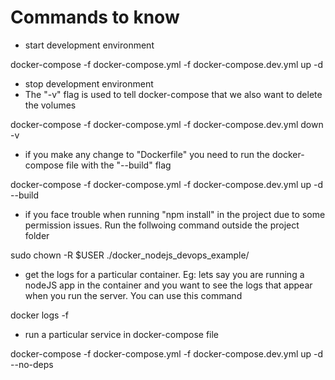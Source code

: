 # Commands to know

- start development environment

docker-compose -f docker-compose.yml -f docker-compose.dev.yml up -d

- stop development environment
- The "-v" flag is used to tell docker-compose that we also want to delete the volumes

docker-compose -f docker-compose.yml -f docker-compose.dev.yml down -v


- if you make any change to "Dockerfile" you need to run the docker-compose file with the "--build" flag

docker-compose -f docker-compose.yml -f docker-compose.dev.yml up -d --build

- if you face trouble when running "npm install" in the project due to some permission issues. Run the follwoing command outside the project folder

sudo chown -R $USER ./docker_nodejs_devops_example/


- get the logs for a particular container. Eg: lets say you are running a nodeJS app in the container and you want to see the logs that appear when you run the server. You can use this command

docker logs <container id or container name> -f

- run a particular service in docker-compose file

docker-compose -f docker-compose.yml -f docker-compose.dev.yml up -d --no-deps <service name>

